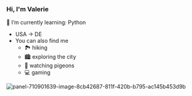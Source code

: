 ### Hi, I'm Valerie 

🌱 I’m currently learning: Python
- USA → DE
- You can also find me
   - 🏞️ hiking
   - 🏙️ exploring the city
   - 🦤 watching pigeons
   - 💻 gaming
<!---
cafeokapi/cafeokapi is a ✨ special ✨ repository because its `README.md` (this file) appears on your GitHub profile.
You can click the Preview link to take a look at your changes.
--->
![panel-710901639-image-8cb42687-811f-420b-b795-ac145b453d9b](https://github.com/cafeokapi/cafeokapi/assets/167624925/0e0b0a34-f06d-49d2-b385-b01ed5767193)
